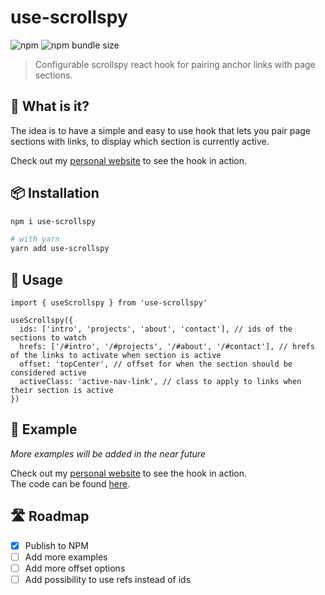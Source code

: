 # use-scrollspy

![npm](https://img.shields.io/npm/v/use-scrollspy)
![npm bundle size](https://img.shields.io/bundlephobia/minzip/use-scrollspy)

> Configurable scrollspy react hook for pairing anchor links with page sections.

## 🤔 What is it?

The idea is to have a simple and easy to use hook that lets you pair page sections with links, to display which section is currently active.

Check out my [personal website](https://olivercederborg.com) to see the hook in action.

## 📦 Installation

```sh
npm i use-scrollspy

# with yarn
yarn add use-scrollspy
```

## 🚀 Usage

```tsx
import { useScrollspy } from 'use-scrollspy'

useScrollspy({
  ids: ['intro', 'projects', 'about', 'contact'], // ids of the sections to watch
  hrefs: ['/#intro', '/#projects', '/#about', '/#contact'], // hrefs of the links to activate when section is active
  offset: 'topCenter', // offset for when the section should be considered active
  activeClass: 'active-nav-link', // class to apply to links when their section is active
})
```

## 📝 Example

_More examples will be added in the near future_

Check out my [personal website](https://olivercederborg.com) to see the hook in action.<br>
The code can be found [here](https://github.com/olivercederborg/olivercederborg.com/blob/main/app/components/navigation/navigation.tsx#L15-L20).


## 🛣️ Roadmap

- [x] Publish to NPM
- [ ] Add more examples
- [ ] Add more offset options
- [ ] Add possibility to use refs instead of ids
